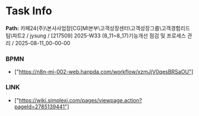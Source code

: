 # Task Info

**Path:** 카페24(주)\본사사업장\[CG]MI본부\고객성장센터\고객성장그룹\고객경험리드팀\파트2 / jysung / [217509] 2025-W33 (8_11~8_17)기능개선 점검 및 프로세스 관리 / 2025-08-11_00-00-00

### BPMN
- ["https://n8n-mi-002-web.hanpda.com/workflow/xzmJjV0qesBRSaOU"]

### LINK
- ["https://wiki.simplexi.com/pages/viewpage.action?pageId=2785139441"]

